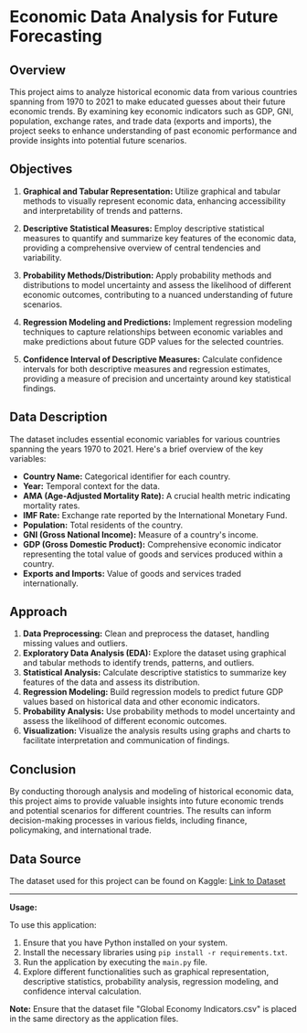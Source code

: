 # Economic Data Analysis for Future Forecasting

## Overview
This project aims to analyze historical economic data from various countries spanning from 1970 to 2021 to make educated guesses about their future economic trends. By examining key economic indicators such as GDP, GNI, population, exchange rates, and trade data (exports and imports), the project seeks to enhance understanding of past economic performance and provide insights into potential future scenarios.

## Objectives

1. **Graphical and Tabular Representation:** Utilize graphical and tabular methods to visually represent economic data, enhancing accessibility and interpretability of trends and patterns.

2. **Descriptive Statistical Measures:** Employ descriptive statistical measures to quantify and summarize key features of the economic data, providing a comprehensive overview of central tendencies and variability.

3. **Probability Methods/Distribution:** Apply probability methods and distributions to model uncertainty and assess the likelihood of different economic outcomes, contributing to a nuanced understanding of future scenarios.

4. **Regression Modeling and Predictions:** Implement regression modeling techniques to capture relationships between economic variables and make predictions about future GDP values for the selected countries.

5. **Confidence Interval of Descriptive Measures:** Calculate confidence intervals for both descriptive measures and regression estimates, providing a measure of precision and uncertainty around key statistical findings.

## Data Description
The dataset includes essential economic variables for various countries spanning the years 1970 to 2021. Here's a brief overview of the key variables:
- **Country Name:** Categorical identifier for each country.
- **Year:** Temporal context for the data.
- **AMA (Age-Adjusted Mortality Rate):** A crucial health metric indicating mortality rates.
- **IMF Rate:** Exchange rate reported by the International Monetary Fund.
- **Population:** Total residents of the country.
- **GNI (Gross National Income):** Measure of a country's income.
- **GDP (Gross Domestic Product):** Comprehensive economic indicator representing the total value of goods and services produced within a country.
- **Exports and Imports:** Value of goods and services traded internationally.

## Approach
1. **Data Preprocessing:** Clean and preprocess the dataset, handling missing values and outliers.
2. **Exploratory Data Analysis (EDA):** Explore the dataset using graphical and tabular methods to identify trends, patterns, and outliers.
3. **Statistical Analysis:** Calculate descriptive statistics to summarize key features of the data and assess its distribution.
4. **Regression Modeling:** Build regression models to predict future GDP values based on historical data and other economic indicators.
5. **Probability Analysis:** Use probability methods to model uncertainty and assess the likelihood of different economic outcomes.
6. **Visualization:** Visualize the analysis results using graphs and charts to facilitate interpretation and communication of findings.

## Conclusion
By conducting thorough analysis and modeling of historical economic data, this project aims to provide valuable insights into future economic trends and potential scenarios for different countries. The results can inform decision-making processes in various fields, including finance, policymaking, and international trade.

## Data Source
The dataset used for this project can be found on Kaggle: [Link to Dataset](https://www.kaggle.com/code/scratchpad/notebook26ce71c4a9/edit)

---

**Usage:**

To use this application:
1. Ensure that you have Python installed on your system.
2. Install the necessary libraries using `pip install -r requirements.txt`.
3. Run the application by executing the `main.py` file.
4. Explore different functionalities such as graphical representation, descriptive statistics, probability analysis, regression modeling, and confidence interval calculation.

**Note:** Ensure that the dataset file "Global Economy Indicators.csv" is placed in the same directory as the application files.
